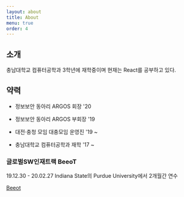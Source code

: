 ```yaml
---
layout: about
title: About
menu: true
order: 4
---
```


## 소개

충남대학교 컴퓨터공학과 3학년에 재학중이며 현재는 React를 공부하고 있다.

## 약력

- 정보보안 동아리 ARGOS 회장 '20

- 정보보안 동아리 ARGOS 부회장 '19

- 대전·충청 모임 대충모임 운영진 '19 ~

- 충남대학교 컴퓨터공학과 재학 '17 ~

### 글로벌SW인재트랙 BeeoT

19.12.30 - 20.02.27 Indiana State의 Purdue University에서 2개월간 연수

[Beeot](https://beeot.github.io)
